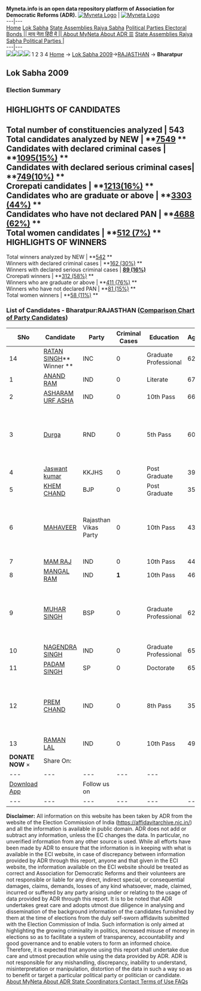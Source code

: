 **Myneta.info is an open data repository platform of Association for Democratic Reforms (ADR).**
[![Myneta Logo](https://www.myneta.info/lib/img/myneta-logo.png)](https://www.myneta.info/) | [![Myneta Logo](https://www.myneta.info/lib/img/adr-logo.png)](https://adrindia.org)  
---|---  
[Home](https://www.myneta.info/) [Lok Sabha](https://www.myneta.info/#ls "Lok Sabha") [ State Assemblies ](https://www.myneta.info/#sa "State Assemblies") [Rajya Sabha](https://www.myneta.info/#rs "Rajya Sabha") [Political Parties ](https://www.myneta.info/party "Political Parties") [ Electoral Bonds ](https://www.myneta.info/electoral_bonds "Electoral Bonds") [ || माय नेता हिंदी में || ](https://translate.google.co.in/translate?prev=hp&hl=en&js=y&u=www.myneta.info&sl=en&tl=hi&history_state0=) [ About MyNeta ](https://adrindia.org/content/about-myneta) [ About ADR ](https://adrindia.org/about-adr/who-we-are) [☰](javascript:void\(0\))
[ State Assemblies ](https://www.myneta.info/#sa "State Assemblies") [ Rajya Sabha ](https://www.myneta.info/#rs "Rajya Sabha") [ Political Parties ](https://www.myneta.info/party "Political Parties")
|   
---|---  
![](https://www.myneta.info/lib/img/banner/banner-1.png)![](https://www.myneta.info/lib/img/banner/banner-2.png)![](https://www.myneta.info/lib/img/banner/banner-3.png)![](https://www.myneta.info/lib/img/banner/banner-4.png)
1  2  3  4 
[Home](https://www.myneta.info/) → [Lok Sabha 2009](https://www.myneta.info/ls2009/)→[RAJASTHAN](https://www.myneta.info/ls2009/index.php?action=show_constituencies&state_id=20) → **Bharatpur**
### 
## Lok Sabha 2009
###  Election Summary 
HIGHLIGHTS OF CANDIDATES  
---  
Total number of constituencies analyzed |  543   
Total candidates analyzed by NEW | **[7549](https://www.myneta.info/ls2009/index.php?action=summary&subAction=candidates_analyzed&sort=candidate#summary) **  
Candidates with declared criminal cases | **[1095(15%)](https://www.myneta.info/ls2009/index.php?action=summary&subAction=crime&sort=candidate#summary) **  
Candidates with declared serious criminal cases| **[749(10%)](https://www.myneta.info/ls2009/index.php?action=summary&subAction=serious_crime&sort=candidate#summary) **  
Crorepati candidates | **[1213(16%)](https://www.myneta.info/ls2009/index.php?action=summary&subAction=crorepati&sort=candidate#summary) **  
Candidates who are graduate or above | **[3303 (44%)](https://www.myneta.info/ls2009/index.php?action=summary&subAction=education&sort=candidate#summary) **  
Candidates who have not declared PAN | **[4688 (62%)](https://www.myneta.info/ls2009/index.php?action=summary&subAction=without_pan&sort=candidate#summary) **  
Total women candidates | **[512 (7%)](https://www.myneta.info/ls2009/index.php?action=summary&subAction=women_candidate&sort=candidate#summary) **  
HIGHLIGHTS OF WINNERS  
---  
Total winners analyzed by NEW | **[542](https://www.myneta.info/ls2009/index.php?action=summary&subAction=winner_analyzed&sort=candidate#summary) **  
Winners with declared criminal cases | **[162 (30%)](https://www.myneta.info/ls2009/index.php?action=summary&subAction=winner_crime&sort=candidate#summary) **  
Winners with declared serious criminal cases | **[89 (16%)](https://www.myneta.info/ls2009/index.php?action=summary&subAction=winner_serious_crime&sort=candidate#summary)**  
Crorepati winners | **[312 (58%)](https://www.myneta.info/ls2009/index.php?action=summary&subAction=winner_crorepati&sort=candidate#summary) **  
Winners who are graduate or above | **[411 (76%)](https://www.myneta.info/ls2009/index.php?action=summary&subAction=winner_education&sort=candidate#summary) **  
Winners who have not declared PAN | **[81 (15%)](https://www.myneta.info/ls2009/index.php?action=summary&subAction=winner_without_pan&sort=candidate#summary) **  
Total women winners | **[58 (11%)](https://www.myneta.info/ls2009/index.php?action=summary&subAction=winner_women&sort=candidate#summary) **  
### List of Candidates - Bharatpur:RAJASTHAN ([Comparison Chart of Party Candidates](https://www.myneta.info/ls2009/comparisonchart.php?constituency_id=399))
SNo | Candidate| Party| Criminal Cases| Education| Age| Total Assets| Liabilities  
---|---|---|---|---|---|---|---  
14  | [RATAN SINGH](https://www.myneta.info/ls2009/candidate.php?candidate_id=5838)** Winner ** | INC | 0 | Graduate Professional| 62 | Rs 1,19,67,191 ~ 1 Crore+ | Rs 3,35,314 ~ 3 Lacs+  
1  | [ANAND RAM](https://www.myneta.info/ls2009/candidate.php?candidate_id=6061) | IND | 0 | Literate| 67 | Rs 20,000 ~ 20 Thou+ | Rs 0 ~   
2  | [ASHARAM URF ASHA](https://www.myneta.info/ls2009/candidate.php?candidate_id=6253) | IND | 0 | 10th Pass| 66 | Rs 98,30,000 ~ 98 Lacs+ | Rs 0 ~   
3  | [Durga](https://www.myneta.info/ls2009/candidate.php?candidate_id=5984) | RND | 0 | 5th Pass| 60 | ![](https://myneta.info/image_v2.php?myneta_folder=ls2009&candidate_id=5984&col=ta) | ![](https://myneta.info/image_v2.php?myneta_folder=ls2009&candidate_id=5984&col=lia)  
4  | [Jaswant kumar](https://www.myneta.info/ls2009/candidate.php?candidate_id=5985) | KKJHS | 0 | Post Graduate| 39 | Rs 6,25,000 ~ 6 Lacs+ | Rs 0 ~   
5  | [KHEM CHAND](https://www.myneta.info/ls2009/candidate.php?candidate_id=6065) | BJP | 0 | Post Graduate| 35 | Rs 5,40,000 ~ 5 Lacs+ | Rs 0 ~   
6  | [MAHAVEER](https://www.myneta.info/ls2009/candidate.php?candidate_id=5986) | Rajasthan Vikas Party | 0 | 10th Pass| 43 | ![](https://myneta.info/image_v2.php?myneta_folder=ls2009&candidate_id=5986&col=ta) | ![](https://myneta.info/image_v2.php?myneta_folder=ls2009&candidate_id=5986&col=lia)  
7  | [MAM RAJ](https://www.myneta.info/ls2009/candidate.php?candidate_id=7775) | IND | 0 | 10th Pass| 44 | Rs 10,58,000 ~ 10 Lacs+ | Rs 4,14,530 ~ 4 Lacs+  
8  | [MANGAL RAM](https://www.myneta.info/ls2009/candidate.php?candidate_id=7776) | IND | **1** | 10th Pass| 46 | Rs 57,54,974 ~ 57 Lacs+ | Rs 0 ~   
9  | [MUHAR SINGH](https://www.myneta.info/ls2009/candidate.php?candidate_id=6064) | BSP | 0 | Graduate Professional| 62 | ![](https://myneta.info/image_v2.php?myneta_folder=ls2009&candidate_id=6064&col=ta) | ![](https://myneta.info/image_v2.php?myneta_folder=ls2009&candidate_id=6064&col=lia)  
10  | [NAGENDRA SINGH](https://www.myneta.info/ls2009/candidate.php?candidate_id=6257) | IND | 0 | Graduate Professional| 65 | Rs 20,50,000 ~ 20 Lacs+ | Rs 0 ~   
11  | [PADAM SINGH](https://www.myneta.info/ls2009/candidate.php?candidate_id=6063) | SP | 0 | Doctorate| 65 | Rs 56,47,615 ~ 56 Lacs+ | Rs 8,02,200 ~ 8 Lacs+  
12  | [PREM CHAND](https://www.myneta.info/ls2009/candidate.php?candidate_id=6062) | IND | 0 | 8th Pass| 35 | ![](https://myneta.info/image_v2.php?myneta_folder=ls2009&candidate_id=6062&col=ta) | ![](https://myneta.info/image_v2.php?myneta_folder=ls2009&candidate_id=6062&col=lia)  
13  | [RAMAN LAL](https://www.myneta.info/ls2009/candidate.php?candidate_id=6258) | IND | 0 | 10th Pass| 49 | Rs 40,000 ~ 40 Thou+ | Rs 0 ~   
|  **DONATE NOW** × |  Share On:  | [](https://api.whatsapp.com/send?text=https%3A%2F%2Fmyneta.info%2Fpunjab2022%2Findex.php%3Faction%3Dshow_constituencies%26state_id%3D19) | [](https://www.facebook.com/sharer/sharer.php?u=https%3A%2F%2Fmyneta.info%2Fpunjab2022%2Findex.php%3Faction%3Dshow_constituencies%26state_id%3D19) | [](https://twitter.com/share?url=https%3A%2F%2Fmyneta.info%2Fpunjab2022%2Findex.php%3Faction%3Dshow_constituencies%26state_id%3D19)  
---|---|---|---|---  
| [ Download App ](https://play.google.com/store/apps/details?id=com.webrosoft.myneta1&pcampaignid=pcampaignidMKT-Other-global-all-co-prtnr-py-PartBadge-Mar2515-1) | [](https://play.google.com/store/apps/details?id=com.webrosoft.myneta1&pcampaignid=pcampaignidMKT-Other-global-all-co-prtnr-py-PartBadge-Mar2515-1) |  Follow us on  | [](https://www.facebook.com/adrindia.org/) | [](https://twitter.com/adrspeaks) | [](https://groups.google.com/g/national-election-watch?hl=en&pli=1) | [](https://www.instagram.com/adrspeaks/) | [](https://www.youtube.com/user/adrspeaks) | [](https://sharechat.com/profile/adrspeaks)  
---|---|---|---|---|---|---|---|---  
**Disclaimer:** All information on this website has been taken by ADR from the website of the Election Commission of India (https://affidavitarchive.nic.in/) and all the information is available in public domain. ADR does not add or subtract any information, unless the EC changes the data. In particular, no unverified information from any other source is used. While all efforts have been made by ADR to ensure that the information is in keeping with what is available in the ECI website, in case of discrepancy between information provided by ADR through this report, anyone and that given in the ECI website, the information available on the ECI website should be treated as correct and Association for Democratic Reforms and their volunteers are not responsible or liable for any direct, indirect special, or consequential damages, claims, demands, losses of any kind whatsoever, made, claimed, incurred or suffered by any party arising under or relating to the usage of data provided by ADR through this report. It is to be noted that ADR undertakes great care and adopts utmost due diligence in analysing and dissemination of the background information of the candidates furnished by them at the time of elections from the duly self-sworn affidavits submitted with the Election Commission of India. Such information is only aimed at highlighting the growing criminality in politics, increased misuse of money in elections so as to facilitate a system of transparency, accountability and good governance and to enable voters to form an informed choice. Therefore, it is expected that anyone using this report shall undertake due care and utmost precaution while using the data provided by ADR. ADR is not responsible for any mishandling, discrepancy, inability to understand, misinterpretation or manipulation, distortion of the data in such a way so as to benefit or target a particular political party or politician or candidate. 
[ About MyNeta ](https://adrindia.org/content/about-myneta) [ About ADR ](https://adrindia.org/about-adr/who-we-are) [ State Coordinators ](https://adrindia.org/about-adr/state-coordinators) [ Contact ](https://adrindia.org/contact-us) [ Terms of Use ](https://adrindia.org/content/adr-terms-use) [ FAQs ](https://adrindia.org/content/faqs)
